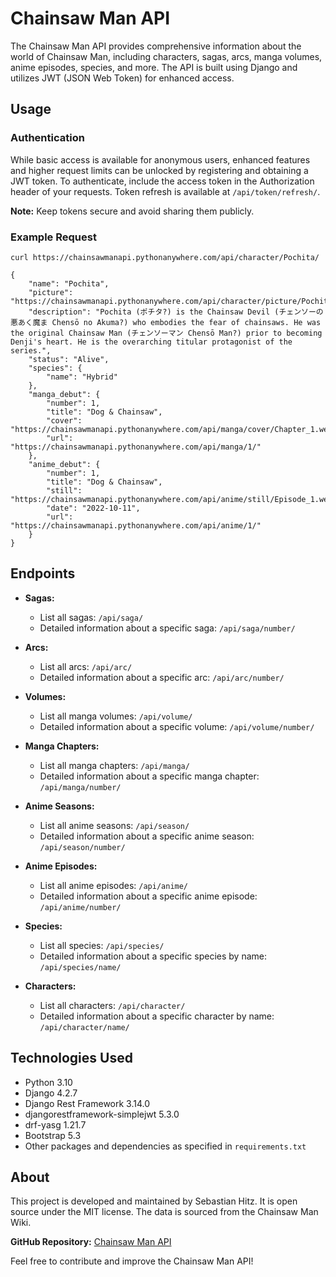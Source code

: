 # Chainsaw Man API

The Chainsaw Man API provides comprehensive information about the world of Chainsaw Man, including characters, sagas, arcs, manga volumes, anime episodes, species, and more. The API is built using Django and utilizes JWT (JSON Web Token) for enhanced access.

## Usage

### Authentication
While basic access is available for anonymous users, enhanced features and higher request limits can be unlocked by registering and obtaining a JWT token. To authenticate, include the access token in the Authorization header of your requests. Token refresh is available at `/api/token/refresh/`.

**Note:** Keep tokens secure and avoid sharing them publicly.

### Example Request

```
curl https://chainsawmanapi.pythonanywhere.com/api/character/Pochita/
```

```
{
    "name": "Pochita",
    "picture": "https://chainsawmanapi.pythonanywhere.com/api/character/picture/Pochita.webp/",
    "description": "Pochita (ポチタ?) is the Chainsaw Devil (チェンソーの悪あく魔ま Chensō no Akuma?) who embodies the fear of chainsaws. He was the original Chainsaw Man (チェンソーマン Chensō Man?) prior to becoming Denji's heart. He is the overarching titular protagonist of the series.",
    "status": "Alive",
    "species": {
        "name": "Hybrid"
    },
    "manga_debut": {
        "number": 1,
        "title": "Dog & Chainsaw",
        "cover": "https://chainsawmanapi.pythonanywhere.com/api/manga/cover/Chapter_1.webp",
        "url": "https://chainsawmanapi.pythonanywhere.com/api/manga/1/"
    },
    "anime_debut": {
        "number": 1,
        "title": "Dog & Chainsaw",
        "still": "https://chainsawmanapi.pythonanywhere.com/api/anime/still/Episode_1.webp/",
        "date": "2022-10-11",
        "url": "https://chainsawmanapi.pythonanywhere.com/api/anime/1/"
    }
}
```


## Endpoints

- **Sagas:**
  - List all sagas: `/api/saga/`
  - Detailed information about a specific saga: `/api/saga/number/`

- **Arcs:**
  - List all arcs: `/api/arc/`
  - Detailed information about a specific arc: `/api/arc/number/`

- **Volumes:**
  - List all manga volumes: `/api/volume/`
  - Detailed information about a specific volume: `/api/volume/number/`

- **Manga Chapters:**
  - List all manga chapters: `/api/manga/`
  - Detailed information about a specific manga chapter: `/api/manga/number/`

- **Anime Seasons:**
  - List all anime seasons: `/api/season/`
  - Detailed information about a specific anime season: `/api/season/number/`

- **Anime Episodes:**
  - List all anime episodes: `/api/anime/`
  - Detailed information about a specific anime episode: `/api/anime/number/`

- **Species:**
  - List all species: `/api/species/`
  - Detailed information about a specific species by name: `/api/species/name/`

- **Characters:**
  - List all characters: `/api/character/`
  - Detailed information about a specific character by name: `/api/character/name/`



## Technologies Used

- Python 3.10
- Django 4.2.7
- Django Rest Framework 3.14.0
- djangorestframework-simplejwt 5.3.0
- drf-yasg 1.21.7
- Bootstrap 5.3
- Other packages and dependencies as specified in `requirements.txt`



## About

This project is developed and maintained by Sebastian Hitz. It is open source under the MIT license. The data is sourced from the Chainsaw Man Wiki.

**GitHub Repository:** [Chainsaw Man API](https://github.com/your-username/chainsaw-man-api)

Feel free to contribute and improve the Chainsaw Man API!
